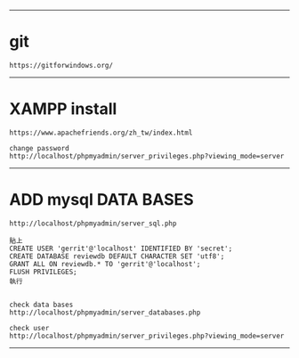 ---------------------

# git
```
https://gitforwindows.org/
```
---------------------

# XAMPP install
```
https://www.apachefriends.org/zh_tw/index.html

change password
http://localhost/phpmyadmin/server_privileges.php?viewing_mode=server
```
---------------------
# ADD mysql DATA BASES
```
http://localhost/phpmyadmin/server_sql.php

貼上
CREATE USER 'gerrit'@'localhost' IDENTIFIED BY 'secret';
CREATE DATABASE reviewdb DEFAULT CHARACTER SET 'utf8';
GRANT ALL ON reviewdb.* TO 'gerrit'@'localhost';
FLUSH PRIVILEGES;
執行


check data bases
http://localhost/phpmyadmin/server_databases.php

check user
http://localhost/phpmyadmin/server_privileges.php?viewing_mode=server
```
---------------------
